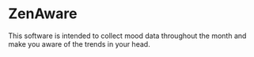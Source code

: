 # ZenAware
This software is intended to collect mood data throughout the month and make you aware of the trends in your head.
